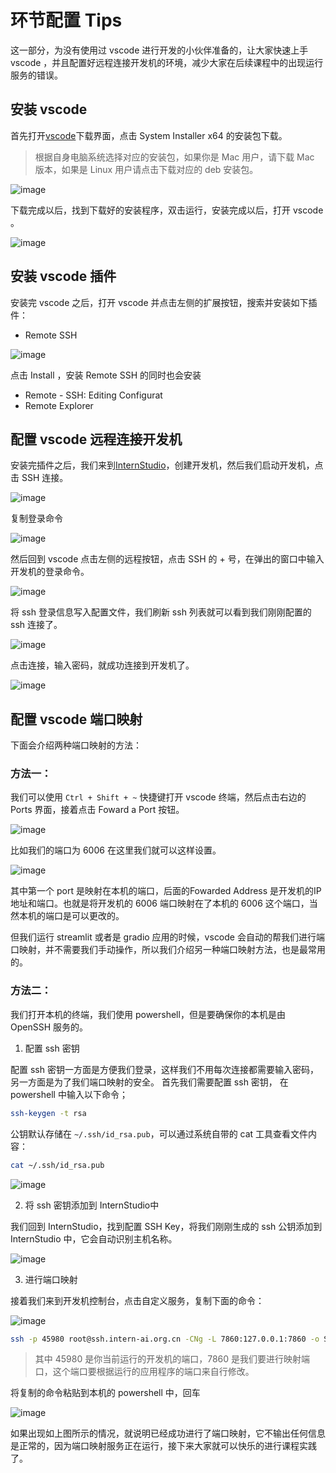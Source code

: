 # 环节配置 Tips

这一部分，为没有使用过 vscode 进行开发的小伙伴准备的，让大家快速上手 vscode ，并且配置好远程连接开发机的环境，减少大家在后续课程中的出现运行服务的错误。

## 安装 vscode

首先打开[vscode](https://code.visualstudio.com/Download)下载界面，点击 System Installer x64 的安装包下载。
> 根据自身电脑系统选择对应的安装包，如果你是 Mac 用户，请下载 Mac 版本，如果是 Linux 用户请点击下载对应的 deb 安装包。

![image](https://github.com/acwwt/Llama3-Tutorial/assets/110531742/4238a53f-4497-47bd-a447-ebc37cbd22ab)

下载完成以后，找到下载好的安装程序，双击运行，安装完成以后，打开 vscode 。

![image](https://github.com/acwwt/Llama3-Tutorial/assets/110531742/e0873f39-9cdb-437d-9345-40ad4e5f2413)

## 安装 vscode 插件

安装完 vscode 之后，打开 vscode 并点击左侧的扩展按钮，搜索并安装如下插件：

- Remote SSH

![image](https://github.com/acwwt/Llama3-Tutorial/assets/110531742/24ff026d-6607-466c-b9e7-8629ca801116)

点击 Install ，安装 Remote SSH 的同时也会安装

- Remote - SSH: Editing Configurat
- Remote Explorer

## 配置 vscode 远程连接开发机

安装完插件之后，我们来到[InternStudio](https://studio.intern-ai.org.cn/)，创建开发机，然后我们启动开发机，点击 SSH 连接。

![image](https://github.com/acwwt/Llama3-Tutorial/assets/110531742/10637a92-5847-4ed9-a573-100469db7b3b)

复制登录命令

![image](https://github.com/acwwt/Llama3-Tutorial/assets/110531742/a4f6a788-949b-45a3-b82d-8e0aaaa8dcd9)

然后回到 vscode 点击左侧的远程按钮，点击 SSH 的 + 号，在弹出的窗口中输入开发机的登录命令。

![image](https://github.com/acwwt/Llama3-Tutorial/assets/110531742/430f87b6-f66d-4048-b320-3c218d0848f0)

将 ssh 登录信息写入配置文件，我们刷新 ssh 列表就可以看到我们刚刚配置的 ssh 连接了。

![image](https://github.com/acwwt/Llama3-Tutorial/assets/110531742/5cf737da-6f3f-4c37-bfdc-ae28555772f9)

点击连接，输入密码，就成功连接到开发机了。

![image](https://github.com/acwwt/Llama3-Tutorial/assets/110531742/106b906f-9517-4325-887b-dd773d9964b6)

## 配置 vscode 端口映射

下面会介绍两种端口映射的方法：

### 方法一：
我们可以使用 `Ctrl + Shift + ~` 快捷键打开 vscode 终端，然后点击右边的 Ports 界面，接着点击 Foward a Port 按钮。

![image](https://github.com/acwwt/Llama3-Tutorial/assets/110531742/9ab25bae-273a-4d42-859f-77ad83d7ca24)

比如我们的端口为 6006 在这里我们就可以这样设置。

![image](https://github.com/acwwt/Llama3-Tutorial/assets/110531742/b465120a-ac35-42fb-8bc6-2c1777072d9c)

其中第一个 port 是映射在本机的端口，后面的Fowarded Address 是开发机的IP地址和端口。也就是将开发机的 6006 端口映射在了本机的 6006 这个端口，当然本机的端口是可以更改的。

但我们运行 streamlit 或者是 gradio 应用的时候，vscode 会自动的帮我们进行端口映射，并不需要我们手动操作，所以我们介绍另一种端口映射方法，也是最常用的。

### 方法二：

我们打开本机的终端，我们使用 powershell，但是要确保你的本机是由 OpenSSH 服务的。

1. 配置 ssh 密钥

配置 ssh 密钥一方面是方便我们登录，这样我们不用每次连接都需要输入密码，另一方面是为了我们端口映射的安全。
首先我们需要配置 ssh 密钥， 在powershell 中输入以下命令；

```bash
ssh-keygen -t rsa
```

公钥默认存储在 `~/.ssh/id_rsa.pub`，可以通过系统自带的 cat 工具查看文件内容：

```bash
cat ~/.ssh/id_rsa.pub
```

![image](https://github.com/acwwt/Llama3-Tutorial/assets/110531742/a963bd85-e477-4753-af0a-c610ac71bc31)

2. 将 ssh 密钥添加到 InternStudio中

我们回到 InternStudio，找到配置 SSH Key，将我们刚刚生成的 ssh 公钥添加到 InternStudio 中，它会自动识别主机名称。

![image](https://github.com/acwwt/Llama3-Tutorial/assets/110531742/c230ebcb-877b-4749-928f-086b3d6e1e56)

3. 进行端口映射

接着我们来到开发机控制台，点击自定义服务，复制下面的命令：

![image](https://github.com/acwwt/Llama3-Tutorial/assets/110531742/ce8c924b-29fb-4627-aabd-2303abc06993)

```bash
ssh -p 45980 root@ssh.intern-ai.org.cn -CNg -L 7860:127.0.0.1:7860 -o StrictHostKeyChecking=no
```
> 其中 45980 是你当前运行的开发机的端口，7860 是我们要进行映射端口，这个端口要根据运行的应用程序的端口来自行修改。

将复制的命令粘贴到本机的 powershell 中，回车

![image](https://github.com/acwwt/Llama3-Tutorial/assets/110531742/3b8ca544-6c09-4239-b9b1-bdd110e33955)

如果出现如上图所示的情况，就说明已经成功进行了端口映射，它不输出任何信息是正常的，因为端口映射服务正在运行，接下来大家就可以快乐的进行课程实践了。

